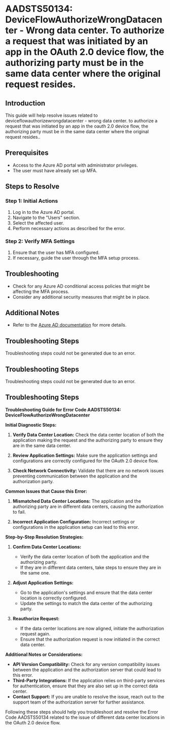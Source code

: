 # AADSTS50134: DeviceFlowAuthorizeWrongDatacenter - Wrong data center. To authorize a request that was initiated by an app in the OAuth 2.0 device flow, the authorizing party must be in the same data center where the original request resides.

## Introduction
This guide will help resolve issues related to deviceflowauthorizewrongdatacenter - wrong data center. to authorize a request that was initiated by an app in the oauth 2.0 device flow, the authorizing party must be in the same data center where the original request resides..

## Prerequisites
- Access to the Azure AD portal with administrator privileges.
- The user must have already set up MFA.

## Steps to Resolve

### Step 1: Initial Actions
1. Log in to the Azure AD portal.
2. Navigate to the "Users" section.
3. Select the affected user.
4. Perform necessary actions as described for the error.

### Step 2: Verify MFA Settings
1. Ensure that the user has MFA configured.
2. If necessary, guide the user through the MFA setup process.

## Troubleshooting
- Check for any Azure AD conditional access policies that might be affecting the MFA process.
- Consider any additional security measures that might be in place.

## Additional Notes
- Refer to the [Azure AD documentation](https://learn.microsoft.com/en-us/azure/active-directory/) for more details.


## Troubleshooting Steps
Troubleshooting steps could not be generated due to an error.

## Troubleshooting Steps
Troubleshooting steps could not be generated due to an error.

## Troubleshooting Steps
**Troubleshooting Guide for Error Code AADSTS50134: DeviceFlowAuthorizeWrongDatacenter**

**Initial Diagnostic Steps:**

1. **Verify Data Center Location:** Check the data center location of both the application making the request and the authorizing party to ensure they are in the same data center.
   
2. **Review Application Settings:** Make sure the application settings and configurations are correctly configured for the OAuth 2.0 device flow.

3. **Check Network Connectivity:** Validate that there are no network issues preventing communication between the application and the authorization party.

**Common Issues that Cause this Error:**

1. **Mismatched Data Center Locations:** The application and the authorizing party are in different data centers, causing the authorization to fail.

2. **Incorrect Application Configuration:** Incorrect settings or configurations in the application setup can lead to this error.

**Step-by-Step Resolution Strategies:**

1. **Confirm Data Center Locations:**
   - Verify the data center location of both the application and the authorizing party.
   - If they are in different data centers, take steps to ensure they are in the same one.

2. **Adjust Application Settings:**
   - Go to the application's settings and ensure that the data center location is correctly configured.
   - Update the settings to match the data center of the authorizing party.

3. **Reauthorize Request:**
   - If the data center locations are now aligned, initiate the authorization request again.
   - Ensure that the authorization request is now initiated in the correct data center.

**Additional Notes or Considerations:**

- **API Version Compatibility:** Check for any version compatibility issues between the application and the authorization server that could lead to this error.
- **Third-Party Integrations:** If the application relies on third-party services for authentication, ensure that they are also set up in the correct data center.
- **Contact Support:** If you are unable to resolve the issue, reach out to the support team of the authorization server for further assistance.
          
Following these steps should help you troubleshoot and resolve the Error Code AADSTS50134 related to the issue of different data center locations in the OAuth 2.0 device flow.